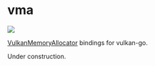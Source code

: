 # vma

[![](https://godoc.org/github.com/vulkan-go/vma?status.svg)](http://godoc.org/github.com/vulkan-go/vma)

[VulkanMemoryAllocator](https://github.com/GPUOpen-LibrariesAndSDKs/VulkanMemoryAllocator) bindings for vulkan-go.

Under construction.
